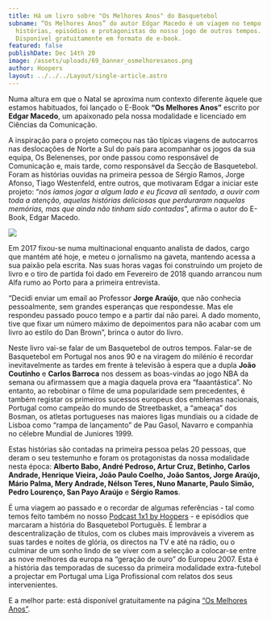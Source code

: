 ```yaml
---
title: Há um livro sobre "Os Melhores Anos" do Basquetebol
subname: “Os Melhores Anos” do autor Edgar Macedo é um viagem no tempo pelas
  histórias, episódios e protagonistas do nosso jogo de outros tempos.
  Disponível gratuitamente em formato de e-book.
featured: false
publishDate: Dec 14th 20
image: /assets/uploads/69_banner_osmelhoresanos.png
author: Hoopers
layout: ../../../Layout/single-article.astro
---
```

Numa altura em que o Natal se aproxima num contexto diferente àquele que estamos habituados, foi lançado o E-Book **“Os Melhores Anos”** escrito por **Edgar Macedo**, um apaixonado pela nossa modalidade e licenciado em Ciências da Comunicação.

A inspiração para o projeto começou nas tão típicas viagens de autocarros nas deslocações de Norte a Sul do país para acompanhar os jogos da sua equipa, Os Belenenses, por onde passou como responsável de Comunicação e, mais tarde, como responsável da Secção de Basquetebol. Foram as histórias ouvidas na primeira pessoa de Sérgio Ramos, Jorge Afonso, Tiago Westenfeld, entre outros, que motivaram Edgar a iniciar este projeto: “*nós íamos jogar a algum lado e eu ficava ali sentado, a ouvir com toda a atenção, aquelas histórias deliciosas que perduraram naquelas memórias, mas que ainda não tinham sido contadas*”, afirma o autor do E-Book, Edgar Macedo.

![](/assets/uploads/divulgacao.png)

Em 2017 fixou-se numa multinacional enquanto analista de dados, cargo que mantém até hoje, e meteu o jornalismo na gaveta, mantendo acessa a sua paixão pela escrita. Nas suas horas vagas foi construindo um projeto de livro e o tiro de partida foi dado em Fevereiro de 2018 quando arrancou num Alfa rumo ao Porto para a primeira entrevista.

“Decidi enviar um email ao Professor **Jorge Araújo**, que não conhecia pessoalmente, sem grandes esperanças que respondesse. Mas ele respondeu passado pouco tempo e a partir daí não parei. A dado momento, tive que fixar um número máximo de depoimentos para não acabar com um livro ao estilo do Dan Brown”, brinca o autor do livro.

Neste livro vai-se falar de um Basquetebol de outros tempos. Falar-se de Basquetebol em Portugal nos anos 90 e na viragem do milénio é recordar inevitavelmente as tardes em frente à televisão à espera que a dupla **João Coutinho** e **Carlos Barroca** nos dessem as boas-vindas ao jogo NBA da semana ou afirmassem que a magia daquela prova era “faaantástica”. No entanto, ao rebobinar o filme de uma popularidade sem precedentes, é também registar os primeiros sucessos europeus dos emblemas nacionais, Portugal como campeão do mundo de Streetbasket, a “ameaça” dos Bosman, os atletas portugueses nas maiores ligas mundiais ou a cidade de Lisboa como “rampa de lançamento” de Pau Gasol, Navarro e companhia no célebre Mundial de Juniores 1999.

Estas histórias são contadas na primeira pessoa pelas 20 pessoas, que deram o seu testemunho e foram os protagonistas da nossa modalidade nesta época: **Alberto Babo, André Pedroso, Artur Cruz, Betinho, Carlos Andrade, Henrique Vieira, João Paulo Coelho, João Santos, Jorge Araújo, Mário Palma, Mery Andrade, Nélson Teres, Nuno Manarte, Paulo Simão, Pedro Lourenço, San Payo Araújo** e **Sérgio Ramos**.

É uma viagem ao passado e o recordar de algumas referências - tal como temos feito também no nosso [Podcast 1x1 by Hoopers](https://open.spotify.com/show/0hhUbVNzpsyUT7dIlFxL1a) - e episódios que marcaram a história do Basquetebol Português. É lembrar a descentralização de títulos, com os clubes mais improváveis a viverem as suas tardes e noites de glória, os directos na TV e até na rádio, ou o culminar de um sonho lindo de se viver com a selecção a colocar-se entre as nove melhores da europa na “geração de ouro” do Europeu 2007. Esta é a história das temporadas de sucesso da primeira modalidade extra-futebol a projectar em Portugal uma Liga Profissional com relatos dos seus intervenientes.

E a melhor parte: está disponível gratuitamente na página [“Os Melhores Anos”](http://osmelhoresanos.pt/).